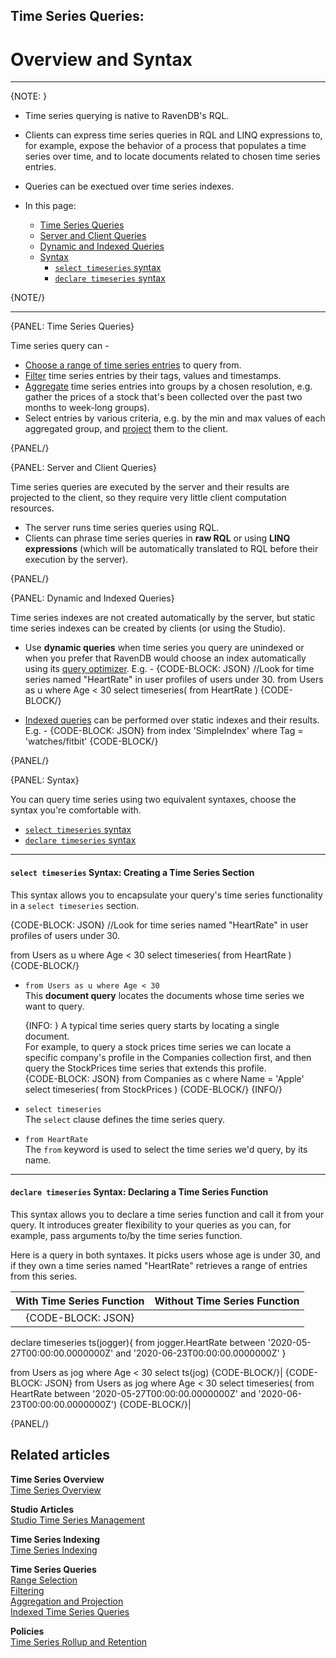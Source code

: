 ﻿## Time Series Queries:
# Overview and Syntax

---

{NOTE: }

* Time series querying is native to RavenDB's RQL.  
  
* Clients can express time series queries in RQL and LINQ expressions to, 
  for example, expose the behavior of a process that populates a time series 
  over time, and to locate documents related to chosen time series entries.  

* Queries can be exectued over time series indexes.  

* In this page:  
  * [Time Series Queries](../../../document-extensions/timeseries/querying/queries-overview-and-syntax#time-series-queries)
  * [Server and Client Queries](../../../document-extensions/timeseries/querying/queries-overview-and-syntax#server-and-client-queries)  
  * [Dynamic and Indexed Queries](../../../document-extensions/timeseries/querying/queries-overview-and-syntax#dynamic-and-indexed-queries)  
  * [Syntax](../../../document-extensions/timeseries/querying/queries-overview-and-syntax#syntax)  
     * [`select timeseries` syntax](../../../document-extensions/timeseries/querying/queries-overview-and-syntax#syntax-creating-a-time-series-section)  
     * [`declare timeseries` syntax](../../../document-extensions/timeseries/querying/queries-overview-and-syntax#syntax-declaring-a-time-series-function)  


{NOTE/}

---

{PANEL: Time Series Queries}

Time series query can -  

* [Choose a range of time series entries](../../../document-extensions/timeseries/querying/choosing-query-range) 
  to query from.  
* [Filter](../../../document-extensions/timeseries/querying/filtering) 
  time series entries by their tags, values and timestamps.  
* [Aggregate](../../../document-extensions/timeseries/querying/aggregation-and-projection) 
  time series entries into groups by a chosen resolution, e.g. gather the prices 
  of a stock that's been collected over the past two months to week-long groups).  
* Select entries by various criteria, e.g. by the min and max values of each aggregated group, 
  and [project](../../../document-extensions/timeseries/querying/aggregation-and-projection) 
  them to the client.  

{PANEL/}

{PANEL: Server and Client Queries}

Time series queries are executed by the server and their results are projected 
to the client, so they require very little client computation resources.  

* The server runs time series queries using RQL.  
* Clients can phrase time series queries in **raw RQL** or using **LINQ expressions** 
  (which will be automatically translated to RQL before their execution by the server).  

{PANEL/}

{PANEL: Dynamic and Indexed Queries}

Time series indexes are not created automatically by the server, but static time series 
indexes can be created by clients (or using the Studio).  

* Use **dynamic queries** when time series you query are unindexed 
  or when you prefer that RavenDB would choose an index automatically 
  using its [query optimizer](../../../indexes/querying/what-is-rql#query-optimizer). E.g. - 
   {CODE-BLOCK: JSON}
//Look for time series named "HeartRate" in user profiles of users under 30.
from Users as u where Age < 30
    select timeseries(
    from HeartRate
)
   {CODE-BLOCK/}

* [Indexed queries](../../../document-extensions/timeseries/querying/indexed-queries) 
  can be performed over static indexes and their results. E.g. -
   {CODE-BLOCK: JSON}
from index 'SimpleIndex'
    where Tag = 'watches/fitbit'
   {CODE-BLOCK/}

{PANEL/}

{PANEL: Syntax}

You can query time series using two equivalent syntaxes, 
choose the syntax you're comfortable with.  

* [`select timeseries` syntax](../../../document-extensions/timeseries/querying/queries-overview-and-syntax#syntax-creating-a-time-series-section)  
* [`declare timeseries` syntax](../../../document-extensions/timeseries/querying/queries-overview-and-syntax#syntax-declaring-a-time-series-function)  

---

#### `select timeseries` Syntax: Creating a Time Series Section

This syntax allows you to encapsulate your query's time series functionality 
in a `select timeseries` section.  

{CODE-BLOCK: JSON}
//Look for time series named "HeartRate" in user profiles of users under 30.

from Users as u where Age < 30
select timeseries(
    from HeartRate
)
{CODE-BLOCK/}

* `from Users as u where Age < 30`  
  This **document query** locates the documents whose time series we want to query.  
  
    {INFO: }
    A typical time series query starts by locating a single document.  
    For example, to query a stock prices time series we can locate 
    a specific company's profile in the Companies collection first, 
    and then query the StockPrices time series that extends this profile.  
      {CODE-BLOCK: JSON}
      from Companies as c where Name = 'Apple'
      select timeseries(
          from StockPrices
      )
      {CODE-BLOCK/}
    {INFO/}

* `select timeseries`  
  The `select` clause defines the time series query.  

* `from HeartRate`  
  The `from` keyword is used to select the time series we'd query, by its name.  

---

#### `declare timeseries` Syntax: Declaring a Time Series Function

This syntax allows you to declare a time series function and call it 
from your query. It introduces greater flexibility to your queries as 
you can, for example, pass arguments to/by the time series function.  

Here is a query in both syntaxes. It picks users whose age is under 30, 
and if they own a time series named "HeartRate" retrieves a range of entries 
from this series.  


| With Time Series Function | Without Time Series Function |
|:---:|:---:|
| {CODE-BLOCK: JSON}
declare timeseries ts(jogger){
    from jogger.HeartRate 
    between 
       '2020-05-27T00:00:00.0000000Z'
      and 
       '2020-06-23T00:00:00.0000000Z'
}

from Users as jog where Age < 30
select ts(jog)
{CODE-BLOCK/}| {CODE-BLOCK: JSON} 
 from Users as jog where Age < 30
 select timeseries(
    from HeartRate 
    between 
       '2020-05-27T00:00:00.0000000Z'
      and 
       '2020-06-23T00:00:00.0000000Z')
    {CODE-BLOCK/}|

{PANEL/}


## Related articles

**Time Series Overview**  
[Time Series Overview](../../../document-extensions/timeseries/overview)  

**Studio Articles**  
[Studio Time Series Management](../../../studio/database/document-extensions/time-series)  

**Time Series Indexing**  
[Time Series Indexing](../../../document-extensions/timeseries/indexing)  

**Time Series Queries**  
[Range Selection](../../../document-extensions/timeseries/querying/choosing-query-range)  
[Filtering](../../../document-extensions/timeseries/querying/filtering)  
[Aggregation and Projection](../../../document-extensions/timeseries/querying/aggregation-and-projection)  
[Indexed Time Series Queries](../../../document-extensions/timeseries/querying/indexed-queries)

**Policies**  
[Time Series Rollup and Retention](../../../document-extensions/timeseries/rollup-and-retention)  
